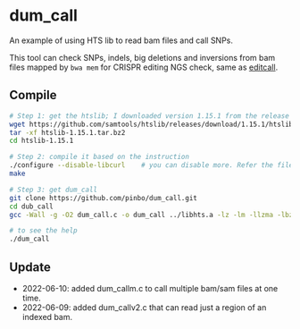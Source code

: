 # dum_call
An example of using HTS lib to read bam files and call SNPs.

This tool can check SNPs, indels, big deletions and inversions from bam files mapped by `bwa mem` for CRISPR editing NGS check, same as [editcall](https://github.com/pinbo/editcall).


## Compile

```sh
# Step 1: get the htslib; I downloaded version 1.15.1 from the release
wget https://github.com/samtools/htslib/releases/download/1.15.1/htslib-1.15.1.tar.bz2
tar -xf htslib-1.15.1.tar.bz2
cd htslib-1.15.1

# Step 2: compile it based on the instruction
./configure --disable-libcurl    # you can disable more. Refer the file INSTALL
make

# Step 3: get dum_call
git clone https://github.com/pinbo/dum_call.git
cd dub_call
gcc -Wall -g -O2 dum_call.c -o dum_call ../libhts.a -lz -lm -llzma -lbz2 -lpthread

# to see the help
./dum_call
```

## Update

- 2022-06-10: added dum_callm.c to call multiple bam/sam files at one time.
- 2022-06-09: added dum_callv2.c that can read just a region of an indexed bam.